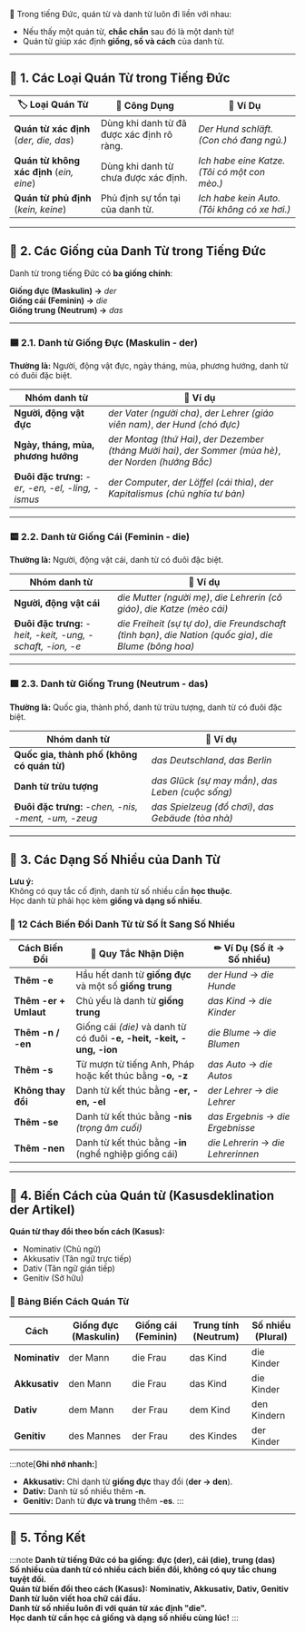 
📌 Trong tiếng Đức, quán từ và danh từ luôn đi liền với nhau:

- Nếu thấy một quán từ, **chắc chắn** sau đó là một danh từ!  
- Quán từ giúp xác định **giống, số và cách** của danh từ.

---

## **🔹 1. Các Loại Quán Từ trong Tiếng Đức**

|🏷 **Loại Quán Từ**|📝 **Công Dụng**|📌 **Ví Dụ**|
|---|---|---|
|**Quán từ xác định** (_der, die, das_)|Dùng khi danh từ đã được xác định rõ ràng.|_Der Hund schläft._ _(Con chó đang ngủ.)_|
|**Quán từ không xác định** (_ein, eine_)|Dùng khi danh từ chưa được xác định.|_Ich habe eine Katze._ _(Tôi có một con mèo.)_|
|**Quán từ phủ định** (_kein, keine_)|Phủ định sự tồn tại của danh từ.|_Ich habe kein Auto._ _(Tôi không có xe hơi.)_|

---

## **🔹 2. Các Giống của Danh Từ trong Tiếng Đức**

Danh từ trong tiếng Đức có **ba giống chính**:

  **Giống đực (Maskulin) →** _der_  
  **Giống cái (Feminin) →** _die_  
  **Giống trung (Neutrum) →** _das_

---

### **🟦 2.1. Danh từ Giống Đực (Maskulin - der)**

**Thường là:** Người, động vật đực, ngày tháng, mùa, phương hướng, danh từ có đuôi đặc biệt.

| **Nhóm danh từ**                                   | 📖 **Ví dụ**                                                                                                     |
| -------------------------------------------------- | ---------------------------------------------------------------------------------------------------------------- |
| **Người, động vật đực**                            | _der Vater_ _(người cha)_, _der Lehrer_ _(giáo viên nam)_, _der Hund_ _(chó đực)_                                |
| **Ngày, tháng, mùa, phương hướng**                 | _der Montag_ _(thứ Hai)_, _der Dezember_ _(tháng Mười hai)_, _der Sommer_ _(mùa hè)_, _der Norden_ _(hướng Bắc)_ |
| **Đuôi đặc trưng:** _-er, -en, -el, -ling, -ismus_ | _der Computer_, _der Löffel_ _(cái thìa)_, _der Kapitalismus_ _(chủ nghĩa tư bản)_                               |

---

### **🟨 2.2. Danh từ Giống Cái (Feminin - die)**

**Thường là:** Người, động vật cái, danh từ có đuôi đặc biệt.

| **Nhóm danh từ**                                            | 📖 **Ví dụ**                                                                                                      |
| ----------------------------------------------------------- | ----------------------------------------------------------------------------------------------------------------- |
| **Người, động vật cái**                                     | _die Mutter_ _(người mẹ)_, _die Lehrerin_ _(cô giáo)_, _die Katze_ _(mèo cái)_                                    |
| **Đuôi đặc trưng:** _-heit, -keit, -ung, -schaft, -ion, -e_ | _die Freiheit_ _(sự tự do)_, _die Freundschaft_ _(tình bạn)_, _die Nation_ _(quốc gia)_, _die Blume_ _(bông hoa)_ |

---

### **🟩 2.3. Danh từ Giống Trung (Neutrum - das)**

**Thường là:** Quốc gia, thành phố, danh từ trừu tượng, danh từ có đuôi đặc biệt.

| **Nhóm danh từ**                                     | 📖 **Ví dụ**                                           |
| ---------------------------------------------------- | ------------------------------------------------------ |
| **Quốc gia, thành phố (không có quán từ)**           | _das Deutschland_, _das Berlin_                        |
| **Danh từ trừu tượng**                               | _das Glück_ _(sự may mắn)_, _das Leben_ _(cuộc sống)_  |
| **Đuôi đặc trưng:** _-chen, -nis, -ment, -um, -zeug_ | _das Spielzeug_ _(đồ chơi)_, _das Gebäude_ _(tòa nhà)_ |

---

## **🔹 3. Các Dạng Số Nhiều của Danh Từ**

**Lưu ý:**  
  Không có quy tắc cố định, danh từ số nhiều cần **học thuộc**.  
  Học danh từ phải học kèm **giống và dạng số nhiều**.

### **📝 12 Cách Biến Đổi Danh Từ từ Số Ít Sang Số Nhiều**

| **Cách Biến Đổi**     | 📖 **Quy Tắc Nhận Diện**                                              | ✏ **Ví Dụ** (Số ít → Số nhiều)     |
| --------------------- | --------------------------------------------------------------------- | ---------------------------------- |
| **Thêm -e**           | Hầu hết danh từ **giống đực** và một số **giống trung**               | _der Hund_ → _die Hunde_           |
| **Thêm -er + Umlaut** | Chủ yếu là danh từ **giống trung**                                    | _das Kind_ → _die Kinder_          |
| **Thêm -n / -en**     | Giống cái _(die)_ và danh từ có đuôi **-e, -heit, -keit, -ung, -ion** | _die Blume_ → _die Blumen_         |
| **Thêm -s**           | Từ mượn từ tiếng Anh, Pháp hoặc kết thúc bằng **-o, -z**              | _das Auto_ → _die Autos_           |
| **Không thay đổi**    | Danh từ kết thúc bằng **-er, -en, -el**                               | _der Lehrer_ → _die Lehrer_        |
| **Thêm -se**          | Danh từ kết thúc bằng **-nis** _(trọng âm cuối)_                      | _das Ergebnis_ → _die Ergebnisse_  |
| **Thêm -nen**         | Danh từ kết thúc bằng **-in** (nghề nghiệp giống cái)                 | _die Lehrerin_ → _die Lehrerinnen_ |

---

## **🔹 4. Biến Cách của Quán từ (Kasusdeklination der Artikel)**

**Quán từ thay đổi theo bốn cách (Kasus):**  
 - Nominativ (Chủ ngữ)  
 - Akkusativ (Tân ngữ trực tiếp)  
 - Dativ (Tân ngữ gián tiếp) 
 - Genitiv (Sở hữu)

### **📌 Bảng Biến Cách Quán Từ**

|**Cách**|**Giống đực (Maskulin)**|**Giống cái (Feminin)**|**Trung tính (Neutrum)**|**Số nhiều (Plural)**|
|---|---|---|---|---|
|**Nominativ**|der Mann|die Frau|das Kind|die Kinder|
|**Akkusativ**|den Mann|die Frau|das Kind|die Kinder|
|**Dativ**|dem Mann|der Frau|dem Kind|den Kindern|
|**Genitiv**|des Mannes|der Frau|des Kindes|der Kinder|

:::note[**Ghi nhớ nhanh:**]
  - **Akkusativ:** Chỉ danh từ **giống đực** thay đổi (**der → den**).  
  - **Dativ:** Danh từ số nhiều thêm **-n**.  
  - **Genitiv:** Danh từ **đực và trung** thêm **-es**.
:::

---

## **🎯 5. Tổng Kết**

:::note
  **Danh từ tiếng Đức có ba giống:** **đực (der), cái (die), trung (das)**  
  **Số nhiều của danh từ có nhiều cách biến đổi, không có quy tắc chung tuyệt đối.**  
  **Quán từ biến đổi theo cách (Kasus):** **Nominativ, Akkusativ, Dativ, Genitiv**  
  **Danh từ luôn viết hoa chữ cái đầu.**  
  **Danh từ số nhiều luôn đi với quán từ xác định "die".**  
  **Học danh từ cần học cả giống và dạng số nhiều cùng lúc!**
:::